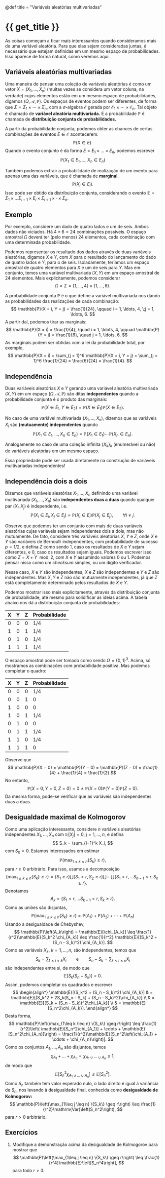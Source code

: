 @def title = "Variáveis aleatórias multivariadas"

# {{ get_title }}

As coisas começam a ficar mais interessantes quando consideramos mais de uma variável aleatória. Para que elas sejam consideradas juntas, é necessário que estejam definidas em um mesmo espaço de probabilidades. Isso aparece de forma natural, como veremos aqui.

## Variáveis aleatórias multivariadas

Uma maneira de pensar uma coleção de variáveis aleatórias é como um vetor $X = (X_1, \ldots, X_n)$ (muitas vezes se considera um vetor coluna, na verdade) cujos elementos estão em um mesmo espaço de probabilidades, digamos $(\Omega, \mathcal{A}, \mathbb{P})$. Os espaços de eventos podem ser diferentes, de forma que $\Sigma = \Sigma_1 \times \cdots \times \Sigma_n$, com a $\sigma$-algebra $\mathcal{E}$ gerada por $\mathcal{E}_1 \times \cdots \times \mathcal{E}_n$. Tal objeto é chamado de **variável aleatória multivariada.** E a probabilidade $\mathbb{P}$ é chamada de **distribuição conjunta de probabilidades.**

A partir da probabilidade conjunta, podemos obter as chances de certas combinações de eventos $E \in \mathcal{E}$ acontecerem:
$$
\mathbb{P}(X \in E).
$$
Quando o evento conjunto é da forma $E = E_1 \times \ldots \times E_n$, podemos escrever
$$
\mathbb{P}(X_1 \in E_1, \ldots, X_n \in E_n)
$$

Também podemos extrair a probabilidade de realização de um evento para apenas uma das variáveis, que é chamada de **marginal**.
$$
\mathbb{P}(X_i \in E_i).
$$
Isso pode ser obtido da distribuição conjunta, considerando o evento $\mathbb{E} = \Sigma_1 \times \ldots \Sigma_{i-1}\times E_i \times \Sigma_{i+1} \times \cdot \times \Sigma_n$.

## Exemplo

Por exemplo, considere um dado de quatro lados e um de seis. Ambos dados não viciados. Há $4 \times 6 = 24$ combinações possíveis. O espaço amostral $\Omega$ deverá ter (pelo menos) 24 elementos, cada combinação com uma determinada probabilidade.

Podemos representar os resultado dos dados através de duas variáveis aleatórias, digamos $X$ e $Y$, com $X$ para o resultado do lançamento do dado de quatro lados e $Y$, para o de seis. Isoladamente, teríamos um espaço amostral de quatro elementos para $X$ e um de seis para $Y$. Mas em conjunto, temos uma variável multivariada $(X, Y)$ em um espaço amostral de 24 elementos. Mais explicitamente, podemos considerar
$$
\Omega = \Sigma = \{1, \ldots, 4\} \times \{1, \ldots, 6\}.
$$

A probabilidade conjunta $\mathbb{P}$ é o que define a variável multivariada nos dando as probabilidades das realizações de cada combinação:
$$
\mathbb{P}(X = i, Y = j) = \frac{1}{24}, \qquad i = 1, \ldots, 4, \;j = 1, \ldots, 6.
$$
A partir daí, podemos tirar as marginais:
$$
\mathbb{P}(X = i) = \frac{1}{4}, \quad i = 1, \ldots, 4, \qquad \mathbb{P}(Y = j) = \frac{1}{6}, \quad j = 1, \ldots, 6.
$$
As marginais podem ser obtidas com a lei da probabilidade total, por exemplo,
$$
\mathbb{P}(X = i) = \sum_{j = 1}^6 \mathbb{P}(X = i, Y = j) = \sum_{j = 1}^6 \frac{1}{24} = \frac{6}{24} = \frac{1}{4}.
$$

## Independência

Duas variáveis aleatórias $X$ e $Y$ gerando uma variável aleatória multivariada $(X, Y)$ em um espaço $(\Omega, \mathcal{A}, \mathbb{P})$ são ditas **independentes** quando a probabilidade conjunta é o produto das marginais:
$$
\mathbb{P}(X \in E_1, Y \in E_2) = \mathbb{P}(X \in E_1)\mathbb{P}(X \in E_2).
$$

No caso de uma variável multivariada $(X_1, \ldots, X_n)$, dizemos que as variáveis $X_i$ são **(mutuamente) independentes** quando
$$
\mathbb{P}(X_1 \in E_1, \ldots, X_n \in E_n) = \mathbb{P}(X_1 \in E_1)\cdots \mathbb{P}(X_n \in E_n).
$$

Analogamente no caso de uma coleção infinita $\{X_k\}_k$ (enumerável ou não) de variáveis aleatórias em um mesmo espaço.

Essa propriedade pode ser usada diretamente na construção de variáveis multivariadas independentes!

## Independência dois a dois

Dizemos que variáveis aleatórias $X_1, \ldots, X_n$ definindo uma variável multivariada $(X_1, \ldots, X_n)$ são **independentes duas a duas** quando qualquer par $(X_i, X_j)$ é independente, i.e.
$$
\mathbb{P}(X_i \in E_i, X_j \in E_j) = \mathbb{P}(X_i \in E_i)\mathbb{P}(X_j \in E_j), \qquad \forall i \neq j.
$$

Observe que podemos ter um conjunto com mais de duas variáveis aleatórias cujas variáveis sejam independentes dois a dois, mas não mutuamente. De fato, considere três variáveis aleatórias $X$, $Y$ e $Z$, onde $X$ e $Y$ são variáveis de Bernoulli independentes, com probabilidade de sucesso $p = 1/2$, e defina $Z$ como sendo $1$, caso os resultados de $X$ e $Y$ sejam diferentes, e $0$, caso os resultados sejam iguais. Podemos escrever isso como $Z = X + Y \mod 2$, com $X$ e $Y$ assumindo valores $0$ ou $1$. Podemos pensar nisso como um *checksum* simples, ou um dígito verificador.

Nesse caso, $X$ e $Y$ são independentes, $X$ e $Z$ são independentes e $Y$ e $Z$ são independentes. Mas $X, Y$ e $Z$ não são mutuamente independentes, já que $Z$ está completamente determinado pelos resultados de $X$ e $Y$.

Podemos mostrar isso mais explicitamente, através da distribuição conjunta de probabilidade, até mesmo para solidificar as ideias acima. A tabela abaixo nos dá a distribuição conjunta de probabilidades:

|  X  |  Y  |  Z  | Probabilidade |
|:---:|:---:|:---:|:--------------|
|  0  |  0  |  0  |      1/4      |
|  1  |  0  |  1  |      1/4      |
|  0  |  1  |  0  |      1/4      |
|  1  |  1  |  1  |      1/4      |

O espaço amostral pode ser tomado como sendo $\Omega = \{0, 1\}^3$. Acima, só mostramos as combinações com probabilidade positiva. Mas podemos completar o quadro:

|  X  |  Y  |  Z  | Probabilidade |
|:---:|:---:|:---:|:--------------|
|  0  |  0  |  0  |      1/4      |
|  0  |  0  |  1  |       0       |
|  1  |  0  |  0  |       0       |
|  1  |  0  |  1  |      1/4      |
|  0  |  1  |  0  |       0       |
|  0  |  1  |  1  |      1/4      |
|  1  |  1  |  0  |      1/4      |
|  1  |  1  |  1  |       0       |

Observe que
$$
\mathbb{P}(X = 0) = \mathbb{P}(Y = 0) = \mathbb{P}(Z = 0) = \frac{1}{4} + \frac{1}{4} = \frac{1}{2}
$$
No entanto,
$$
\mathbb{P}(X = 0, Y = 0, Z = 0) = 0 \neq \mathbb{P}(X = 0)\mathbb{P}(Y = 0)\mathbb{P}(Z = 0).
$$
Da mesma forma, pode-se verificar que as variáveis são independentes duas a duas.

## Desigualdade maximal de Kolmogorov

Como uma aplicação interessante, considere $n$ variáveis aleatórias independentes $X_1, \ldots, X_n$ com $\mathbb{E}[X_j] = 0,$ $j = 1, \ldots, n,$ e defina
$$
    S_k = \sum_{i=1}^k X_i,
$$
com $S_0 = 0.$ Estamos interessados em estimar
$$
    \mathbb{P}\left(\max_{1\leq k \leq n} \{S_k\} \geq r\right),
$$
para $r \geq 0$ arbitrário. Para isso, usamos a decomposição
$$
    \left\{\max_{1\leq k \leq n} \{S_k\} \geq r\right\} = \left\{S_1 \geq r\right\} \bigcup \left\{S_1 < r, S_2 \geq r\right\} \bigcup \cdots \bigcup \left\{S_1 < r, \ldots S_{n-1} < r, S_n \geq r\right\}.
$$
Denotamos
$$
    A_k = \left\{S_1 < r, \ldots S_{k-1} < r, S_k \geq r \right\}.
$$
Como as uniões são disjuntas,
$$
    \mathbb{P}\left(\max_{1\leq k \leq n} \{S_k\} \geq r\right) = \mathbb{P}\left(A_1\right) + \mathbb{P}\left(A_2\right) + \cdots + \mathbb{P}\left(A_n\right)
$$
Usando a desigualdade de Chebyshev,
$$
    \mathbb{P}\left(A_k\right) = \mathbb{E}[\chi_{A_k}] \leq \frac{1}{r^2}\mathbb{E}[S_k^2 \chi_{A_k}] \leq \frac{1}{r^2} \mathbb{E}[(S_k^2 + (S_n - S_k)^2) \chi_{A_k}].
$$
Como as variáveis $X_k,$ $k=1, \ldots, n,$ são independentes, temos que
$$
S_k=\sum_{1\leq i \leq k} X_i \qquad \textrm{e} \qquad  S_n - S_k = \sum_{k < i \leq n} X_i
$$
são independentes entre si, de modo que
$$
    \mathbb{E}[S_k(S_n - S_k)] = 0.
$$
Assim, podemos completar os quadrados e escrever
$$
\begin{align*}
    \mathbb{E}[(S_k^2 + (S_n - S_k)^2) \chi_{A_k}] & = \mathbb{E}[(S_k^2 + 2S_k(S_n - S_k) + (S_n - S_k)^2)\chi_{A_k}] \\
    & = \mathbb{E}[(S_k + (S_n - S_k))^2\chi_{A_k}] \\
    & = \mathbb{E}[S_n^2\chi_{A_k}].
\end{align*}
$$
Desta forma,
$$
    \mathbb{P}\left(\max_{1\leq k \leq n} \{S_k\} \geq r\right) \leq \frac{1}{r^2}\left( \mathbb{E}[S_n^2\chi_{A_1}] + \cdots + \mathbb{E}[S_n^2\chi_{A_n}]\right) = \frac{1}{r^2}\mathbb{E}[S_n^2\left(\chi_{A_1} + \cdots + \chi_{A_n}\right)].
$$
Como os conjuntos $A_1, \ldots, A_n$ são disjuntos, temos
$$
    \chi_{A_1} + \ldots + \chi_{A_n} = \chi_{A_1 \cup \cdots \cup A_n} \leq 1,
$$
de modo que
$$
    \mathbb{E}[S_n^2\chi_{A_1 \cup \ldots \cup A_n}] \leq \mathbb{E}[S_n^2].
$$
Como $S_n$ também tem valor esperado nulo, o lado direito é igual à variância de $S_n$, nos levando à desigualdade final, conhecida como **desigualdade de Kolmogorov:**
$$
    \mathbb{P}\left(\max_{1\leq j \leq n} \{S_k\} \geq r\right) \leq \frac{1}{r^2}\mathrm{Var}\left(S_n^2\right),
$$
para $r > 0$ arbitrário.

## Exercícios

1. Modifique a demonstração acima da desigualdade de Kolmogorov para mostrar que
$$
    \mathbb{P}\left(\max_{1\leq j \leq n} \{S_k\} \geq r\right) \leq \frac{1}{r^4}\mathbb{E}\left[S_n^4\right],
$$
para todo $r > 0.$
